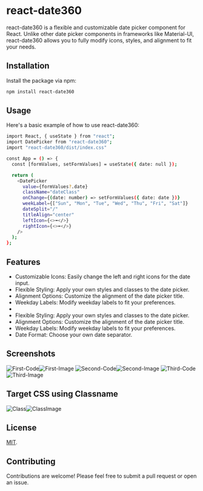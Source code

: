 
# react-date360

react-date360 is a flexible and customizable date picker component for React. Unlike other date picker components in frameworks like Material-UI, react-date360 allows you to fully modify icons, styles, and alignment to fit your needs.

## Installation
Install the package via npm:
```bash
npm install react-date360

```
## Usage
Here's a basic example of how to use react-date360:

```bash
import React, { useState } from "react";
import DatePicker from "react-date360";
import "react-date360/dist/index.css"

const App = () => {
  const [formValues, setFormValues] = useState({ date: null });

  return (
    <DatePicker
      value={formValues?.date}
      className="dateClass"
      onChange={(date: number) => setFormValues({ date: date })}
      weekLabel={["Sun", "Mon", "Tue", "Wed", "Thu", "Fri", "Sat"]}
      dateSplit="/"
      titleAlign="center"
      leftIcon={<>⬅️</>}
      rightIcon={<>➡️</>}
    />
  );
};

```
## Features
- Customizable Icons: Easily change the left and right icons for the date input.
- Flexible Styling: Apply your own styles and classes to the date picker.
- Alignment Options: Customize the alignment of the date picker title.
- Weekday Labels: Modify weekday labels to fit your preferences.
- 
- Flexible Styling: Apply your own styles and classes to the date picker.
- Alignment Options: Customize the alignment of the date picker title.
- Weekday Labels: Modify weekday labels to fit your preferences.
- Date Format: Choose your own date separator.


## Screenshots
![First-Code](images/reactdate360-1.png)![First-Image](images/date1.png)
![Second-Code](images/reactdate360-2.png)![Second-Image](images/date2.png)
![Third-Code](images/reactdate360-3.png)![Third-Image](images/date3.png)

## Target CSS using Classname

![Class](images/reactdate360.png)![ClassImage](images/date4.png)

## License

[MIT](https://choosealicense.com/licenses/mit/).

## Contributing

Contributions are welcome! Please feel free to submit a pull request or open an issue.
